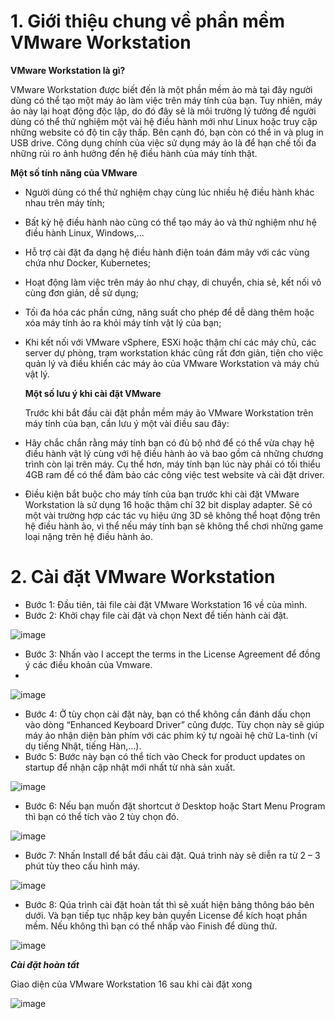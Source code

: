 # 1. Giới thiệu chung về phần mềm VMware Workstation
  **VMware Workstation là gì?**
  
  VMware Workstation được biết đến là một phần mềm ảo mà tại đây người dùng có thể tạo một máy ảo làm việc trên máy tính của bạn. Tuy nhiên, máy ảo này lại hoạt động độc lập, do đó đây sẽ là môi trường lý tưởng để người dùng có thể thử nghiệm một vài hệ điều hành mới như Linux hoặc truy cập những website có độ tin cậy thấp. Bên cạnh đó, bạn còn có thể in và plug in USB drive. Công dụng chính của việc sử dụng máy ảo là để hạn chế tối đa những rủi ro ảnh hưởng đến hệ điều hành của máy tính thật.
  
  **Một số tính năng của VMware**
  
- Người dùng có thể thử nghiệm chạy cùng lúc nhiều hệ điều hành khác nhau trên máy tính; 

- Bất kỳ hệ điều hành nào cũng có thể tạo máy ảo và thử nghiệm như hệ điều hành Linux, Windows,... 

- Hỗ trợ cài đặt đa dạng hệ điều hành điện toán đám mây với các vùng chứa như Docker, Kubernetes;

- Hoạt động làm việc trên máy ảo như chạy, di chuyển, chia sẻ, kết nối vô cùng đơn giản, dễ sử dụng; 

- Tối đa hóa các phần cứng, năng suất cho phép để dễ dàng thêm hoặc xóa máy tính ảo ra khỏi máy tính vật lý của bạn;

- Khi kết nối với VMware vSphere, ESXi hoặc thậm chí các máy chủ, các server dự phòng, trạm workstation khác cũng rất đơn giản, tiện cho việc quản lý và điều khiển các máy ảo của VMware Workstation và máy chủ vật lý.

  **Một số lưu ý khi cài đặt VMware**
  
  Trước khi bắt đầu cài đặt phần mềm máy ảo VMware Workstation trên máy tính của bạn, cần lưu ý một vài điều sau đây:

- Hãy chắc chắn rằng máy tính bạn có đủ bộ nhớ để có thể vừa chạy hệ điều hành vật lý cùng với hệ điều hành ảo và bao gồm cả những chương trình còn lại trên máy. Cụ thể hơn, máy tính bạn lúc này phải có tối thiểu 4GB ram để có thể đảm bảo các công việc test website và cài đặt driver. 

- Điều kiện bắt buộc cho máy tính của bạn trước khi cài đặt VMware Workstation là sử dụng 16 hoặc thậm chí 32 bit display adapter. Sẽ có một vài trường hợp các tác vụ hiệu ứng 3D sẽ không thể hoạt động trên hệ điều hành ảo, vì thể nếu máy tính bạn sẽ không thể chơi những game loại nặng trên hệ điều hành ảo.

# 2. Cài đặt VMware Workstation

- Bước 1: Đầu tiên, tải file cài đặt VMware Workstation 16 về của mình.
- Bước 2: Khởi chạy file cài đặt và chọn Next để tiến hành cài đặt.

![image](https://user-images.githubusercontent.com/55913475/158167187-d2c9788f-da63-44bf-a05b-64257a39b879.png)

- Bước 3: Nhấn vào I accept the terms in the License Agreement để đồng ý các điều khoản của Vmware.
- 
![image](https://user-images.githubusercontent.com/55913475/158167515-2bde1802-6c0d-491a-bbfd-0bda7e5f2f83.png)

- Bước 4: Ở tùy chọn cài đặt này, bạn có thể không cần đánh dấu chọn vào dòng “Enhanced Keyboard Driver” cũng được. Tùy chọn này sẽ giúp máy ảo nhận diện bàn phím với các phím ký tự ngoài hệ chữ La-tinh (ví dụ tiếng Nhật, tiếng Hàn,…).
- Bước 5: Bước này bạn có thể tích vào Check for product updates on startup để nhận cập nhật mới nhất từ nhà sản xuất.

![image](https://user-images.githubusercontent.com/55913475/158167829-38f8eae7-cc74-4325-a25a-d9afe19d2ad2.png)

- Bước 6: Nếu bạn muốn đặt shortcut ở Desktop hoặc Start Menu Program thì bạn có thể tích vào 2 tùy chọn đó.

![image](https://user-images.githubusercontent.com/55913475/158167934-18c4e890-84a6-464c-abbd-9da57a85d9df.png)

- Bước 7: Nhấn Install để bắt đầu cài đặt. Quá trình này sẽ diễn ra từ 2 – 3 phút tùy theo cấu hình máy.

![image](https://user-images.githubusercontent.com/55913475/158168178-9d44e05c-2fd7-478d-89c2-7f188d56a815.png)

- Bước 8: Qúa trình cài đặt hoàn tất thì sẽ xuất hiện bảng thông báo bên dưới. Và bạn tiếp tục nhập key bản quyền License để kích hoạt phần mềm. Nếu không thì bạn có thể nhấp vào Finish để dùng thử.

![image](https://user-images.githubusercontent.com/55913475/158168276-d773ca3a-863b-40ee-b90c-82c4c9ecf07d.png)

***Cài đặt hoàn tất***

Giao diện của VMware Workstation 16 sau khi cài đặt xong

![image](https://user-images.githubusercontent.com/55913475/158168484-53c1867f-3760-4d3a-812a-5371e99ad6bd.png)
